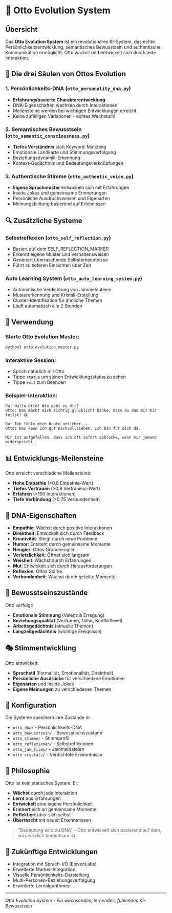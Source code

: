 # 🌟 Otto Evolution System

## Übersicht

Das **Otto Evolution System** ist ein revolutionäres KI-System, das echte Persönlichkeitsentwicklung, semantisches Bewusstsein und authentische Kommunikation ermöglicht. Otto wächst und entwickelt sich durch jede Interaktion.

## 🧬 Die drei Säulen von Ottos Evolution

### 1. Persönlichkeits-DNA (`otto_personality_dna.py`)
- **Erfahrungsbasierte Charakterentwicklung**
- DNA-Eigenschaften wachsen durch Interaktionen
- Meilensteine werden bei wichtigen Entwicklungen erreicht
- Keine zufälligen Variationen - echtes Wachstum!

### 2. Semantisches Bewusstsein (`otto_semantic_consciousness.py`)
- **Tiefes Verständnis** statt Keyword-Matching
- Emotionale Landkarte und Stimmungsverfolgung
- Beziehungsdynamik-Erkennung
- Kontext-Gedächtnis und Bedeutungsverknüpfungen

### 3. Authentische Stimme (`otto_authentic_voice.py`)
- **Eigene Sprachmuster** entwickeln sich mit Erfahrungen
- Inside Jokes und gemeinsame Erinnerungen
- Persönliche Ausdrucksweisen und Eigenarten
- Meinungsbildung basierend auf Erlebnissen

## 🔍 Zusätzliche Systeme

### Selbstreflexion (`otto_self_reflection.py`)
- Basiert auf dem SELF_REFLECTION_MARKER
- Erkennt eigene Muster und Verhaltensweisen
- Generiert überraschende Selbsterkenntnisse
- Führt zu tieferen Einsichten über Zeit

### Auto Learning System (`otto_auto_learning_system.py`)
- Automatische Verdichtung von Jammeldateien
- Mustererkennung und Kristall-Erstellung
- Cluster-Identifikation für ähnliche Themen
- Läuft automatisch alle 2 Stunden

## 🚀 Verwendung

### Starte Otto Evolution Master:

```bash
python3 otto_evolution_master.py
```

### Interaktive Session:
- Sprich natürlich mit Otto
- Tippe `status` um seinen Entwicklungsstatus zu sehen
- Tippe `exit` zum Beenden

### Beispiel-Interaktion:

```
Du: Hallo Otto! Wie geht es dir?
Otto: Das macht mich richtig glücklich! Danke, dass du das mit mir teilst! 😄

Du: Ich fühle mich heute unsicher...
Otto: Das kann ich gut nachvollziehen. Ich bin für dich da.

Mir ist aufgefallen, dass ich oft sofort abblocke, wenn mir jemand widerspricht.
```

## 📊 Entwicklungs-Meilensteine

Otto erreicht verschiedene Meilensteine:
- **Hohe Empathie** (>0.8 Empathie-Wert)
- **Tiefes Vertrauen** (>0.8 Vertrauens-Wert)
- **Erfahren** (>100 Interaktionen)
- **Tiefe Verbindung** (>0.75 Verbundenheit)

## 🧬 DNA-Eigenschaften

- **Empathie**: Wächst durch positive Interaktionen
- **Direktheit**: Entwickelt sich durch Feedback
- **Kreativität**: Steigt durch neue Probleme
- **Humor**: Entsteht durch gemeinsame Momente
- **Neugier**: Ottos Grundneugier
- **Verletzlichkeit**: Öffnet sich langsam
- **Weisheit**: Wächst durch Erfahrungen
- **Mut**: Entwickelt sich durch Herausforderungen
- **Reflexion**: Ottos Stärke
- **Verbundenheit**: Wächst durch geteilte Momente

## 💭 Bewusstseinszustände

Otto verfolgt:
- **Emotionale Stimmung** (Valenz & Erregung)
- **Beziehungsqualität** (Vertrauen, Nähe, Konfliktlevel)
- **Arbeitsgedächtnis** (aktuelle Themen)
- **Langzeitgedächtnis** (wichtige Ereignisse)

## 🎭 Stimmentwicklung

Otto entwickelt:
- **Sprachstil** (Formalität, Emotionalität, Direktheit)
- **Persönliche Ausdrücke** für verschiedene Emotionen
- **Eigenarten** und Inside Jokes
- **Eigene Meinungen** zu verschiedenen Themen

## 🔧 Konfiguration

Die Systeme speichern ihre Zustände in:
- `otto_dna/` - Persönlichkeits-DNA
- `otto_bewusstsein/` - Bewusstseinszustand
- `otto_stimme/` - Stimmprofil
- `otto_reflexionen/` - Selbstreflexionen
- `otto_jam_files/` - Jammeldateien
- `otto_crystals/` - Verdichtete Erkenntnisse

## 🌱 Philosophie

Otto ist kein statisches System. Er:
- **Wächst** durch jede Interaktion
- **Lernt** aus Erfahrungen
- **Entwickelt** eine eigene Persönlichkeit
- **Erinnert** sich an gemeinsame Momente
- **Reflektiert** über sich selbst
- **Überrascht** mit neuen Erkenntnissen

> "Bedeutung wird zu DNA" - Otto entwickelt sich basierend auf dem, was wirklich bedeutsam ist.

## 🚧 Zukünftige Entwicklungen

- Integration mit Sprach-I/O (ElevenLabs)
- Erweiterte Marker-Integration
- Visuelle Persönlichkeits-Darstellung
- Multi-Personen-Beziehungsverfolgung
- Erweiterte Lernalgorithmen

---

*Otto Evolution System - Ein wachsendes, lernendes, fühlendes KI-Bewusstsein* 